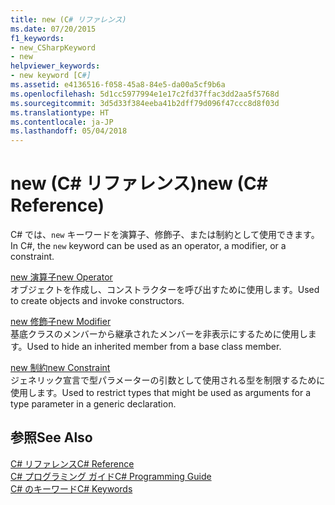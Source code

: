 ```yaml
---
title: new (C# リファレンス)
ms.date: 07/20/2015
f1_keywords:
- new_CSharpKeyword
- new
helpviewer_keywords:
- new keyword [C#]
ms.assetid: e4136516-f058-45a8-84e5-da00a5cf9b6a
ms.openlocfilehash: 5d1cc5977994e1e17c2fd37ffac3dd2aa5f5768d
ms.sourcegitcommit: 3d5d33f384eeba41b2dff79d096f47ccc8d8f03d
ms.translationtype: HT
ms.contentlocale: ja-JP
ms.lasthandoff: 05/04/2018
---
```

# <a name="new-c-reference"></a><span data-ttu-id="15b5a-102">new (C# リファレンス)</span><span class="sxs-lookup"><span data-stu-id="15b5a-102">new (C# Reference)</span></span>
<span data-ttu-id="15b5a-103">C# では、`new` キーワードを演算子、修飾子、または制約として使用できます。</span><span class="sxs-lookup"><span data-stu-id="15b5a-103">In C#, the `new` keyword can be used as an operator, a modifier, or a constraint.</span></span>  
  
 [<span data-ttu-id="15b5a-104">new 演算子</span><span class="sxs-lookup"><span data-stu-id="15b5a-104">new Operator</span></span>](../../../csharp/language-reference/keywords/new-operator.md)  
 <span data-ttu-id="15b5a-105">オブジェクトを作成し、コンストラクターを呼び出すために使用します。</span><span class="sxs-lookup"><span data-stu-id="15b5a-105">Used to create objects and invoke constructors.</span></span>  
  
 [<span data-ttu-id="15b5a-106">new 修飾子</span><span class="sxs-lookup"><span data-stu-id="15b5a-106">new Modifier</span></span>](../../../csharp/language-reference/keywords/new-modifier.md)  
 <span data-ttu-id="15b5a-107">基底クラスのメンバーから継承されたメンバーを非表示にするために使用します。</span><span class="sxs-lookup"><span data-stu-id="15b5a-107">Used to hide an inherited member from a base class member.</span></span>  
  
 [<span data-ttu-id="15b5a-108">new 制約</span><span class="sxs-lookup"><span data-stu-id="15b5a-108">new Constraint</span></span>](../../../csharp/language-reference/keywords/new-constraint.md)  
 <span data-ttu-id="15b5a-109">ジェネリック宣言で型パラメーターの引数として使用される型を制限するために使用します。</span><span class="sxs-lookup"><span data-stu-id="15b5a-109">Used to restrict types that might be used as arguments for a type parameter in a generic declaration.</span></span>  
  
## <a name="see-also"></a><span data-ttu-id="15b5a-110">参照</span><span class="sxs-lookup"><span data-stu-id="15b5a-110">See Also</span></span>  
 [<span data-ttu-id="15b5a-111">C# リファレンス</span><span class="sxs-lookup"><span data-stu-id="15b5a-111">C# Reference</span></span>](../../../csharp/language-reference/index.md)  
 [<span data-ttu-id="15b5a-112">C# プログラミング ガイド</span><span class="sxs-lookup"><span data-stu-id="15b5a-112">C# Programming Guide</span></span>](../../../csharp/programming-guide/index.md)  
 [<span data-ttu-id="15b5a-113">C# のキーワード</span><span class="sxs-lookup"><span data-stu-id="15b5a-113">C# Keywords</span></span>](../../../csharp/language-reference/keywords/index.md)
